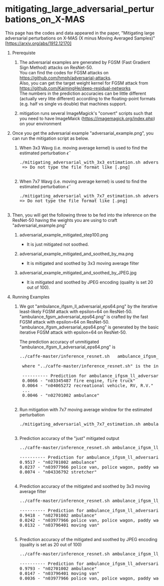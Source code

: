# mitigating_large_adversarial_perturbations_on_X-MAS
This page has the codes and data appeared in the paper, "Mitigating large adversarial perturbations on X-MAS (X minus Moving Averaged Samples)" [https://arxiv.org/abs/1912.12170]

1. Prerequiste
   1) The adversarial examples are generated by FGSM (Fast Gradient Sign Method) attacks on ResNet-50.  
      You can find the codes for FGSM attacks on https://github.com/hmph/adversarial-attacks.  
      Also, you can get the target weight kernel for FGSM attack from https://github.com/KaimingHe/deep-residual-networks  
      The numbers in the prediction accuracies can be little different (actually very litte different) accordiing to the floating-point formats (e.g. half vs single vs double) that machines support.  
     
   2) mitigation runs several ImageMagick's "convert" scripts such that you need to have ImageMaick (https://imagemagick.org/index.php) on your environment

2. Once you get the adversarial example "adversarial_example.png", you can run the mitigation script as below.

   1) When 3x3 Wavg (i.e. moving average kernel) is used to find the estimated perturbation $\hat{\epsilon}$

       <pre>./mitigating_adversarial_with_3x3_estimation.sh adversarial_example
       => Do not type the file format like [.png]

   2) When 7x7 Wavg (i.e. moving average kernel) is used to find the estimated perturbation $\hat{\epsilon}$
      <pre>./mitigating_adversarial_with_7x7_estimation.sh adversarial_example
      => Do not type the file format like [.png]

3. Then, you will get the following three to be fed into the inference on the ResNet-50 having the weights you are using to craft "adversarial_example.png"

   1) adversarial_example_mitigated_step100.png
      - It is just mitigated not soothed.
      
   2) adversarial_example_mitigated_and_soothed_by_ma.png     
      - It is mitigated and soothed by 3x3 moving average filter

   3) adversarial_example_mitigated_and_soothed_by_JPEG.jpg 
      - It is mitigated and soothed by JPEG encoding (quality is set 20 out of 100).

4. Running Examples

   1)  We got "ambulance_ifgsm_ll_adversarial_eps64.png" by the iterative least-likely FGSM attack with epsilon=64 on ResNet-50.  
        "ambulance_fgsm_adversarial_eps64.png" is crafted by the fast FGSM attack with epsilon=64 on ResNet-50.      
       "ambulance_ifgsm_adversarial_eps64.png" is generated by the basic iterative FGSM attack with epsilon=64 on ResNet-50.    
         
        The prediction accuracy of unmitigated "ambulance_ifgsm_ll_adversarial_eps64.png" is    
       
        <pre>../caffe-master/inference_resnet.sh   ambulance_ifgsm_ll_adversarial_eps64.png    
          
        where "../caffe-master/inference_resnet.sh" is the inference with ResNet-50 weight used for "iterative least-likely FGSM attack"      
          
        ---------- Prediction for ambulance_ifgsm_ll_adversarial_eps64.png ----------   
        0.0066 - "n03345487 fire engine, fire truck"  
        0.0064 - "n04065272 recreational vehicle, RV, R.V."  
        ...  
        0.0046 - "n02701002 ambulance"    
    
    2) Run mitigation with 7x7 moving average window for the estimated perturbation  
      
       <pre>./mitigating_adversarial_with_7x7_estimation.sh ambulance_ifgsm_ll_adversarial_eps64  
   
    3) Prediction accuracy of the "just" mitigated output   
      
       <pre>../caffe-master/inference_resnet.sh ambulance_ifgsm_ll_adversarial_eps64_mitigated_step100.png   
  
       ---------- Prediction for ambulance_ifgsm_ll_adversarial_eps64_mitigated_step100.png ----------  
       0.9517 - "n02701002 ambulance"  
       0.0237 - "n03977966 police van, police wagon, paddy wagon, patrol wagon, wagon, black Maria"  
       0.0074 - "n04336792 stretcher"  

    4) Prediction accuracy of the mitigated and soothed by 3x3 moving average filter  
      
       <pre>../caffe-master/inference_resnet.sh ambulance_ifgsm_ll_adversarial_eps64_mitigated_and_soothed_by_ma.png   
         
       ---------- Prediction for ambulance_ifgsm_ll_adversarial_eps64_mitigated_and_soothed_by_ma.png ----------  
       0.9418 - "n02701002 ambulance"  
       0.0242 - "n03977966 police van, police wagon, paddy wagon, patrol wagon, wagon, black Maria"  
       0.0132 - "n03796401 moving van"  
  
    5) Prediction accuracy of the mitigated and soothed by JPEG encoding (quality is set as 20 out of 100)  
      
       <pre>../caffe-master/inference_resnet.sh ambulance_ifgsm_ll_adversarial_eps64_mitigated_and_soothed_by_JPEG.jpg  
         
       ---------- Prediction for ambulance_ifgsm_ll_adversarial_eps64_mitigated_and_soothed_by_JPEG.jpg ----------  
       0.9793 - "n02701002 ambulance"  
       0.0147 - "n03796401 moving van"  
       0.0036 - "n03977966 police van, police wagon, paddy wagon, patrol wagon, wagon, black Maria"  


